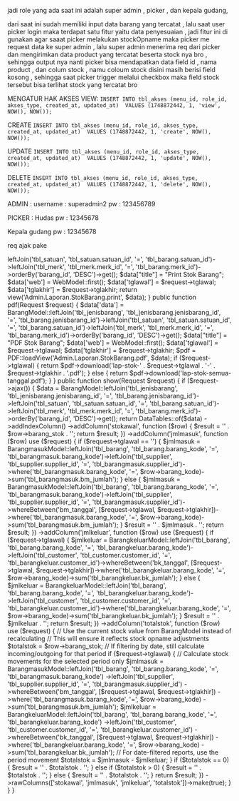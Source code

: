 jadi role yang ada saat ini adalah super admin , picker , dan kepala gudang,

dari saat ini sudah memiliki input data barang yang tercatat , lalu saat user picker login maka terdapat satu fitur yaitu data penyesuaian , jadi fitur ini di gunakan agar saaat picker melakukan stockOpname maka picker me request data ke super admin , lalu super admin menerima req dari picker dan mengirimkan data product yang tercatat beserta stock nya bro , sehingga output nya nanti picker bisa mendapatkan data field id , nama product , dan colum stock , namu coloum stock disini masih berisi field kosong , sehingga saat picker trigger melalui checkbox maka field stock tersebut bisa terlihat stock yang tercatat bro

MENGATUR HAK AKSES
VIEW:
`INSERT INTO tbl_akses (menu_id, role_id, akses_type, created_at, updated_at) 
VALUES (1748872442, 1, 'view', NOW(), NOW());`

CREATE
`INSERT INTO tbl_akses (menu_id, role_id, akses_type, created_at, updated_at) 
VALUES (1748872442, 1, 'create', NOW(), NOW());`

UPDATE
`INSERT INTO tbl_akses (menu_id, role_id, akses_type, created_at, updated_at) 
VALUES (1748872442, 1, 'update', NOW(), NOW());`

DELETE
`INSERT INTO tbl_akses (menu_id, role_id, akses_type, created_at, updated_at) 
VALUES (1748872442, 1, 'delete', NOW(), NOW());`

ADMIN :
username : superadmin2
pw : 123456789

PICKER : Hudas
pw : 12345678

Kepala gudang
pw : 12345678

req ajak pake

<?php

namespace App\Http\Controllers\Admin;

use App\Http\Controllers\Controller;
use App\Models\Admin\BarangkeluarModel;
use App\Models\Admin\BarangmasukModel;
use App\Models\Admin\BarangModel;
use App\Models\Admin\WebModel;
use Illuminate\Http\Request;
use Yajra\DataTables\DataTables;
use PDF;

class LapStokBarangController extends Controller
{
    public function index(Request $request)
    {
        $data["title"] = "Lap Stok Barang";
        return view('Admin.Laporan.StokBarang.index', $data);
    }

    public function print(Request $request)
    {
        $data['data'] = BarangModel::leftJoin('tbl_jenisbarang', 'tbl_jenisbarang.jenisbarang_id', '=', 'tbl_barang.jenisbarang_id')->leftJoin('tbl_satuan', 'tbl_satuan.satuan_id', '=', 'tbl_barang.satuan_id')->leftJoin('tbl_merk', 'tbl_merk.merk_id', '=', 'tbl_barang.merk_id')->orderBy('barang_id', 'DESC')->get();

        $data["title"] = "Print Stok Barang";
        $data['web'] = WebModel::first();
        $data['tglawal'] = $request->tglawal;
        $data['tglakhir'] = $request->tglakhir;
        return view('Admin.Laporan.StokBarang.print', $data);
    }

    public function pdf(Request $request)
    {
        $data['data'] = BarangModel::leftJoin('tbl_jenisbarang', 'tbl_jenisbarang.jenisbarang_id', '=', 'tbl_barang.jenisbarang_id')->leftJoin('tbl_satuan', 'tbl_satuan.satuan_id', '=', 'tbl_barang.satuan_id')->leftJoin('tbl_merk', 'tbl_merk.merk_id', '=', 'tbl_barang.merk_id')->orderBy('barang_id', 'DESC')->get();

        $data["title"] = "PDF Stok Barang";
        $data['web'] = WebModel::first();
        $data['tglawal'] = $request->tglawal;
        $data['tglakhir'] = $request->tglakhir;
        $pdf = PDF::loadView('Admin.Laporan.StokBarang.pdf', $data);

        if ($request->tglawal) {
            return $pdf->download('lap-stok-' . $request->tglawal . '-' . $request->tglakhir . '.pdf');
        } else {
            return $pdf->download('lap-stok-semua-tanggal.pdf');
        }
    }

    public function show(Request $request)
    {
        if ($request->ajax()) {
            $data = BarangModel::leftJoin('tbl_jenisbarang', 'tbl_jenisbarang.jenisbarang_id', '=', 'tbl_barang.jenisbarang_id')->leftJoin('tbl_satuan', 'tbl_satuan.satuan_id', '=', 'tbl_barang.satuan_id')->leftJoin('tbl_merk', 'tbl_merk.merk_id', '=', 'tbl_barang.merk_id')->orderBy('barang_id', 'DESC')->get();
            return DataTables::of($data)
                ->addIndexColumn()
                ->addColumn('stokawal', function ($row) {
                    $result = '<span class="">' . $row->barang_stok . '</span>';

                    return $result;
                })
                ->addColumn('jmlmasuk', function ($row) use ($request) {
                    if ($request->tglawal == '') {
                        $jmlmasuk = BarangmasukModel::leftJoin('tbl_barang', 'tbl_barang.barang_kode', '=', 'tbl_barangmasuk.barang_kode')->leftJoin('tbl_supplier', 'tbl_supplier.supplier_id', '=', 'tbl_barangmasuk.supplier_id')->where('tbl_barangmasuk.barang_kode', '=', $row->barang_kode)->sum('tbl_barangmasuk.bm_jumlah');
                    } else {
                        $jmlmasuk = BarangmasukModel::leftJoin('tbl_barang', 'tbl_barang.barang_kode', '=', 'tbl_barangmasuk.barang_kode')->leftJoin('tbl_supplier', 'tbl_supplier.supplier_id', '=', 'tbl_barangmasuk.supplier_id')->whereBetween('bm_tanggal', [$request->tglawal, $request->tglakhir])->where('tbl_barangmasuk.barang_kode', '=', $row->barang_kode)->sum('tbl_barangmasuk.bm_jumlah');
                    }

                    $result = '<span class="">' . $jmlmasuk . '</span>';

                    return $result;
                })
                ->addColumn('jmlkeluar', function ($row) use ($request) {
                    if ($request->tglawal) {
                        $jmlkeluar = BarangkeluarModel::leftJoin('tbl_barang', 'tbl_barang.barang_kode', '=', 'tbl_barangkeluar.barang_kode')->leftJoin('tbl_customer', 'tbl_customer.customer_id', '=', 'tbl_barangkeluar.customer_id')->whereBetween('bk_tanggal', [$request->tglawal, $request->tglakhir])->where('tbl_barangkeluar.barang_kode', '=', $row->barang_kode)->sum('tbl_barangkeluar.bk_jumlah');
                    } else {
                        $jmlkeluar = BarangkeluarModel::leftJoin('tbl_barang', 'tbl_barang.barang_kode', '=', 'tbl_barangkeluar.barang_kode')->leftJoin('tbl_customer', 'tbl_customer.customer_id', '=', 'tbl_barangkeluar.customer_id')->where('tbl_barangkeluar.barang_kode', '=', $row->barang_kode)->sum('tbl_barangkeluar.bk_jumlah');
                    }

                    $result = '<span class="">' . $jmlkeluar . '</span>';

                    return $result;
                })
                ->addColumn('totalstok', function ($row) use ($request) {
                    // Use the current stock value from BarangModel instead of recalculating
                    // This will ensure it reflects stock opname adjustments
                    $totalstok = $row->barang_stok;
                    
                    // If filtering by date, still calculate incoming/outgoing for that period
                    if ($request->tglawal) {
                        // Calculate stock movements for the selected period only
                        $jmlmasuk = BarangmasukModel::leftJoin('tbl_barang', 'tbl_barang.barang_kode', '=', 'tbl_barangmasuk.barang_kode')
                            ->leftJoin('tbl_supplier', 'tbl_supplier.supplier_id', '=', 'tbl_barangmasuk.supplier_id')
                            ->whereBetween('bm_tanggal', [$request->tglawal, $request->tglakhir])
                            ->where('tbl_barangmasuk.barang_kode', '=', $row->barang_kode)
                            ->sum('tbl_barangmasuk.bm_jumlah');
                            
                        $jmlkeluar = BarangkeluarModel::leftJoin('tbl_barang', 'tbl_barang.barang_kode', '=', 'tbl_barangkeluar.barang_kode')
                            ->leftJoin('tbl_customer', 'tbl_customer.customer_id', '=', 'tbl_barangkeluar.customer_id')
                            ->whereBetween('bk_tanggal', [$request->tglawal, $request->tglakhir])
                            ->where('tbl_barangkeluar.barang_kode', '=', $row->barang_kode)
                            ->sum('tbl_barangkeluar.bk_jumlah');
                            
                        // For date-filtered reports, use the period movement
                        $totalstok = $jmlmasuk - $jmlkeluar;
                    }
                    if ($totalstok == 0) {
                        $result = '<span class="">' . $totalstok . '</span>';
                    } else if ($totalstok > 0) {
                        $result = '<span class="text-success">' . $totalstok . '</span>';
                    } else {
                        $result = '<span class="text-danger">' . $totalstok . '</span>';
                    }


                    return $result;
                })
                ->rawColumns(['stokawal', 'jmlmasuk', 'jmlkeluar', 'totalstok'])->make(true);
        }
    }
}
